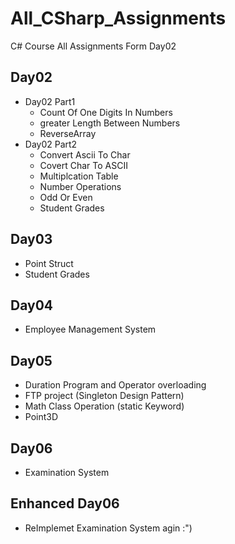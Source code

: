 # All_CSharp_Assignments
C# Course  All Assignments Form Day02

## Day02
- Day02 Part1
  - Count Of One Digits In Numbers
  - greater Length Between Numbers
  - ReverseArray
- Day02 Part2
  - Convert Ascii To Char
  - Covert Char To ASCII
  - Multiplcation Table
  - Number Operations
  - Odd Or Even
  - Student Grades
## Day03
- Point Struct
- Student Grades
## Day04
- Employee Management System
## Day05
- Duration Program and Operator overloading
- FTP project (Singleton Design Pattern)
- Math Class Operation (static Keyword)
- Point3D
## Day06
- Examination System
## Enhanced Day06
- ReImplemet Examination System agin :")
